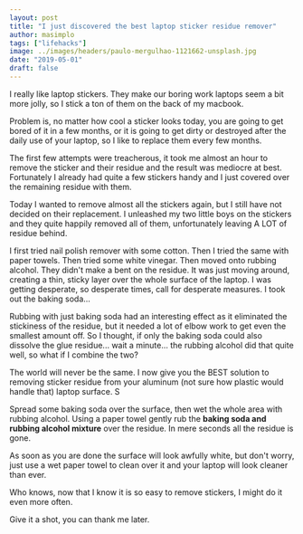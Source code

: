```yaml
---
layout: post
title: "I just discovered the best laptop sticker residue remover"
author: masimplo
tags: ["lifehacks"]
image: ../images/headers/paulo-mergulhao-1121662-unsplash.jpg
date: "2019-05-01"
draft: false
---
```


I really like laptop stickers. They make our boring work laptops seem a bit more jolly, so I stick a ton of them on the back of my macbook.

Problem is, no matter how cool a sticker looks today, you are going to get bored of it in a few months, or it is going to get dirty or destroyed after the daily use of your laptop, so I like to replace them every few months.

The first few attempts were treacherous, it took me almost an hour to remove the sticker and their residue and the result was mediocre at best. Fortunately I already had quite a few stickers handy and I just covered over the remaining residue with them.

Today I wanted to remove almost all the stickers again, but I still have not decided on their replacement. I unleashed my two little boys on the stickers and they quite happily removed all of them, unfortunately leaving A LOT of residue behind.

I first tried nail polish remover with some cotton. Then I tried the same with paper towels. Then tried some white vinegar. Then moved onto rubbing alcohol. They didn't make a bent on the residue. It was just moving around, creating a thin, sticky layer over the whole surface of the laptop. I was getting desperate, so desperate times, call for desperate measures. I took out the baking soda...

Rubbing with just baking soda had an interesting effect as it eliminated the stickiness of the residue, but it needed a lot of elbow work to get even the smallest amount off. So I thought, if only the baking soda could also dissolve the glue residue... wait a minute... the rubbing alcohol did that quite well, so what if I combine the two?

The world will never be the same. I now give you the BEST solution to removing sticker residue from your aluminum (not sure how plastic would handle that) laptop surface. S

Spread some baking soda over the surface, then wet the whole area with rubbing alcohol. Using a paper towel gently rub the **baking soda and rubbing alcohol mixture** over the residue. In mere seconds all the residue is gone.

As soon as you are done the surface will look awfully white, but don't worry, just use a wet paper towel to clean over it and your laptop will look cleaner than ever.

Who knows, now that I know it is so easy to remove stickers, I might do it even more often.

Give it a shot, you can thank me later.